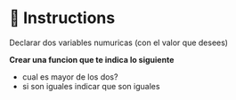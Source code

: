 # 📝 Instructions

Declarar dos variables numuricas (con el valor que desees) 

**Crear una funcion que te indica lo siguiente**

+ cual es mayor de los dos?
+ si son iguales indicar que son iguales
